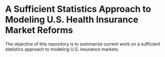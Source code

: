 A Sufficient Statistics Approach to Modeling U.S. Health Insurance
Market Reforms
================

The objective of this repository is to summarize current work on a
sufficient statistics approach to modeling U.S. insurance markets.
